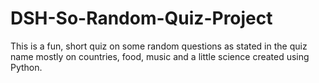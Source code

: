 # DSH-So-Random-Quiz-Project
This is a fun, short quiz on some random questions as stated in the quiz name mostly on countries, food, music and a little science created using Python. 
